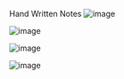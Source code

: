 Hand Written Notes
![image](https://github.com/cxx5208/NLP-Hugging-Face/assets/76988460/0e6e2ef5-7f13-4aca-83df-508b8f6c55aa)

![image](https://github.com/cxx5208/NLP-Hugging-Face/assets/76988460/18fd4f68-14d5-4aac-814d-0a8c8e466410)

![image](https://github.com/cxx5208/NLP-Hugging-Face/assets/76988460/a467a18a-7f94-44dc-96aa-f3b9d2bab83b)

![image](https://github.com/cxx5208/NLP-Hugging-Face/assets/76988460/efbb73a2-c9ca-400d-ac01-14f1033cc94f)
